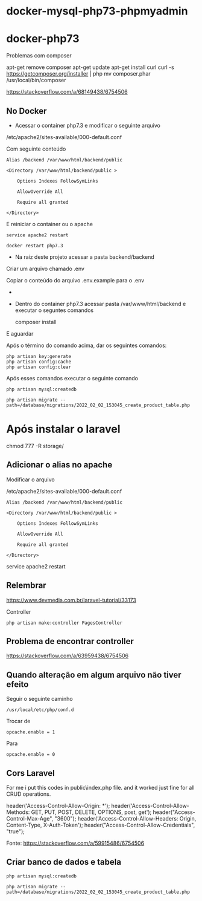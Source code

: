 # docker-mysql-php73-phpmyadmin
# docker-php73


Problemas com composer

apt-get remove composer
apt-get update
apt-get install curl
curl -s https://getcomposer.org/installer | php
mv composer.phar /usr/local/bin/composer

https://stackoverflow.com/a/68149438/6754506


## No Docker

- Acessar o container php7.3 e modificar o seguinte arquivo

/etc/apache2/sites-available/000-default.conf

Com seguinte conteúdo

    Alias /backend /var/www/html/backend/public

	<Directory /var/www/html/backend/public >

		Options Indexes FollowSymLinks

		AllowOverride All

		Require all granted

	</Directory>

E reiniciar o container ou o apache

    service apache2 restart

    docker restart php7.3

- Na raiz deste projeto acessar a pasta backend/backend

Criar um arquivo chamado .env

Copiar o conteúdo do arquivo .env.example para o .env

- 

- Dentro do container php7.3 acessar pasta /var/www/html/backend e executar o seguntes comandos

    composer install

E aguardar

Após o término do comando acima, dar os seguintes comandos:

    php artisan key:generate
    php artisan config:cache 
    php artisan config:clear

Após esses comandos executar o seguinte comando

    php artisan mysql:createdb

    php artisan migrate --path=/database/migrations/2022_02_02_153045_create_product_table.php


# Após instalar o laravel

 chmod 777 -R storage/

## Adicionar o alias no apache

Modificar o arquivo 

/etc/apache2/sites-available/000-default.conf

    Alias /backend /var/www/html/backend/public

	<Directory /var/www/html/backend/public >

		Options Indexes FollowSymLinks

		AllowOverride All

		Require all granted

	</Directory>


service apache2 restart


## Relembrar

https://www.devmedia.com.br/laravel-tutorial/33173

Controller 

    php artisan make:controller PagesController

## Problema de encontrar controller

https://stackoverflow.com/a/63959438/6754506

## Quando alteração em algum arquivo não tiver efeito

Seguir o seguinte caminho

    /usr/local/etc/php/conf.d

Trocar de

    opcache.enable = 1

Para 

    opcache.enable = 0

## Cors Laravel

For me i put this codes in public\index.php file. and it worked just fine for all CRUD operations.

header('Access-Control-Allow-Origin: *');
header('Access-Control-Allow-Methods: GET, PUT, POST, DELETE, OPTIONS, post, get');
header("Access-Control-Max-Age", "3600");
header('Access-Control-Allow-Headers: Origin, Content-Type, X-Auth-Token');
header("Access-Control-Allow-Credentials", "true");


Fonte:  https://stackoverflow.com/a/59915486/6754506

## Criar banco de dados e tabela

    php artisan mysql:createdb

    php artisan migrate --path=/database/migrations/2022_02_02_153045_create_product_table.php